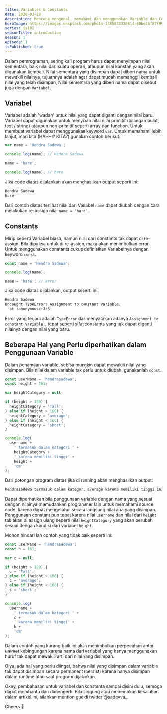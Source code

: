 ```yaml
---
title: Variables & Constants
date: 2020-03-20
description: Mencoba mengenal, memahami dan menggunakan Variable dan Constants dalam javascript.
heroImage: https://images.unsplash.com/photo-1485843326614-60be3bf87f99?ixlib=rb-1.2.1&ixid=eyJhcHBfaWQiOjEyMDd9&auto=format&fit=crop&w=1352&q=80
series: js101
seasonTitle: introduction
season: 1
episode: 1
isPublished: true
---
```


Dalam pemrograman, sering kali program harus dapat menyimpan nilai sementara, baik nilai dari suatu operasi, ataupun nilai konstan yang akan digunakan kembali. Nilai sementara yang disimpan dapat diberi nama untuk mewakili nilainya, tujuannya adalah agar dapat mudah memanggil kembali nilai yang telah disimpan, Nilai sementara yang diberi nama dapat disebut juga dengan `Variabel`.

## Variabel

Variabel adalah 'wadah' untuk nilai yang dapat diganti dengan nilai baru. Variabel dapat digunakan untuk menyipan nilai nilai primitif (bilangan bulat, text / string) ataupun non-primitif seperti array dan function. Untuk membuat variabel dapat menggunakan keyword `var`. Untuk memahami lebih lanjut, mari kita (HAH~!? KITA?) gunakan contoh berikut:

```js
var name = 'Hendra Sadewa';

console.log(name); // Hendra Sadewa

name = 'hare';

console.log(name); // hare
```

Jika code diatas dijalankan akan menghasilkan output seperti ini:

```bash
Hendra Sadewa
hare
```

Dari contoh diatas terlihat nilai dari Variabel `name` dapat diubah dengan cara melakukan re-assign nilai `name = 'hare'`.

## Constants

Mirip seperti Variabel biasa, namun nilai dari constants tak dapat di re-assign. Bila dipaksa untuk di re-assign, maka akan menimbulkan error. Untuk menggunakan constants cukup definisikan Variabelnya dengan keyword `const`.

```js
const name = 'Hendra Sadewa';

console.log(name);

name = 'hare'; // error
```

Jika code diatas dijalankan, output seperti ini:

```bash
Hendra Sadewa
Uncaught TypeError: Assignment to constant Variable.
  at <anonymous>:3:6
```

Error yang terjadi adalah `TypeError` dan menyatakan adanya `Assignment to constant Variable.`, tepat seperti sifat constants yang tak dapat diganti nilainya dengan nilai yang baru.

## Beberapa Hal yang Perlu diperhatikan dalam Penggunaan Variable

Dalam penamaan variable, sebisa mungkin dapat mewakili nilai yang disimpan. Bila nilai dalam variable tak perlu untuk diubah, gunakanlah `const`.

```js
const userName = 'hendrasadewa';
const height = 161;

var heightCategory = null;

if (height > 180) {
  heightCategory = 'Tall';
} else if (height > 160) {
  heightCategory = 'average';
} else if (height < 160) {
  heightCategory = 'short';
}

console.log(
  username +
    ' termasuk dalam kategori ' +
    heightCategory +
    ' karena memiliki tinggi' +
    height +
    'cm'
);
```

Dari potongan program diatas jika di running akan menghasilkan output:

```bash
hendrasadewa termasuk dalam kategori average karena memiliki tinggi 161cm
```

Dapat diperhatikan bila penggunaan variable dengan nama yang sesuai dengan nilainya memudahkan programmer lain untuk memahami source code, karena dapat mengetahui secara langsung nilai apa yang disimpan. Penggunaan constant pun tepat karena nilai `username` dan nilai dari `height` tak akan di assign ulang seperti nilai `heightCategory` yang akan berubah sesuai dengan kondisi dari variabel `height`.

Mohon hindari lah contoh yang tidak baik seperti ini:

```js
const userName = 'hendrasadewa';
const h = 161;

var c = null;

if (height > 180) {
  c = 'Tall';
} else if (height > 160) {
  c = 'average';
} else if (height < 160) {
  c = 'short';
}

console.log(
  username +
    ' termasuk dalam kategori ' +
    c +
    ' karena memiliki tinggi' +
    h +
    'cm'
);
```

Dalam contoh yang kurang baik ini akan menimbulkan ~~perpecahan antar ummat~~ kebingungan karena nama dari variabel yang hanya menggunakan huruf tak dapat mewakili arti dari nilai yang disimpan.

Oiya, ada hal yang perlu diingat, bahwa nilai yang disimpan dalam variable tak dapat disimpan secara permanent (persist) karena hanya disimpan dalam runtime atau saat program dijalankan.

Okey, pembahasan untuk variabel dan konstanta sampai disini dulu, semoga dapat membantu dan dimengerti. Bila bingung atau menemukan kesalahan dalam artikel ini, silahkan mention gue di twitter [@sadevva\_](https://twitter.com/sadevva_).

Cheers 🥂
